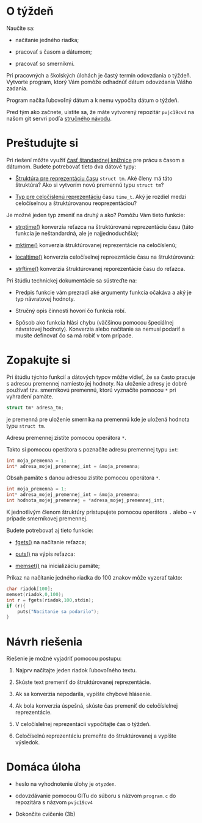 # O týždeň

Naučíte sa:

<div class="note">

  - načítanie jedného riadka;

  - pracovať s časom a dátumom;

  - pracovať so smerníkmi.

</div>

Pri pracovných a školských úlohách je častý termín odovzdania o týždeň.
Vytvorte program, ktorý Vám pomôže odhadnúť dátum odovzdania Vášho
zadania.

Program načíta ľubovoľný dátum a k nemu vypočíta dátum o týždeň.

Pred tým ako začnete, uistite sa, že máte vytvorený repozitár
`pvjc19cv4` na našom git servri podľa [stručného
návodu](https://student.kemt.fei.tuke.sk/pvjc/materialy/git).

# Preštudujte si

Pri riešení môžte využiť [časť štandardnej
knižnice](http://www.cplusplus.com/reference/ctime/) pre prácu s časom
a dátumom. Budete potrebovať tieto dva dátové typy:

  - [Štruktúra pre reprezentáciu
    času](http://www.cplusplus.com/reference/ctime/tm/) `struct tm`.
    Aké členy má táto štruktúra? Ako si vytvorím novú premennú typu
    `struct tm`?

  - [Typ pre celočíslenú
    reprezentáciu](http://www.cplusplus.com/reference/ctime/time_t/)
    času `time_t`. Aký je rozdiel medzi celočíselnou a štruktúrovanou
    reoprezentáciou?

Je možné jeden typ zmeniť na druhý a ako? Pomôžu Vám tieto funkcie:

  - [strptime()](http://man7.org/linux/man-pages/man3/strptime.3.html)
    konverzia reťazca na štruktúrovanú reprezentáciu času (táto funkcia
    je neštandardná, ale je najjednoduchšia);

  - [mktime()](http://www.cplusplus.com/reference/ctime/mktime)
    konverzia štruktúrovanej reprezentácie na celočíslenú;

  - [localtime()](http://www.cplusplus.com/reference/ctime/localtime)
    konverzia celočíselnej repreezntácie času na štruktúrovanú:

  - [strftime()](http://www.cplusplus.com/reference/ctime/strftime)
    konverzia štruktúrovanej reporezentácie času do reťazca.

Pri štúdiu technickej dokumentácie sa sústreďte na:

  - Predpis funkcie vám prezradí aké argumenty funkcia očakáva a aký je
    typ návratovej hodnoty.

  - Stručný opis činnosti hovorí čo funkcia robí.

  - Spôsob ako funkcia hlási chybu (väčšinou pomocou špeciálnej
    návratovej hodnoty). Konverzia alebo načítanie sa nemusí podariť a
    musíte definovať čo sa má robiť v tom prípade.

# Zopakujte si

Pri štúdiu týchto funkcií a dátových typov môžte vidieť, že sa často
pracuje s adresou premennej namiesto jej hodnoty. Na uloženie adresy je
dobré používať tzv. smerníkovú premennú, ktorú vyznačíte pomocou `*` pri
vyhradení pamäte.

``` c
struct tm* adresa_tm;
```

je premenná pre uloženie smerníka na premennú kde je uložená hodnota
typu `struct tm`.

Adresu premennej zistíte pomocou operátora `*`.

Takto si pomocou operátora `&` poznačíte adresu premennej typu `int`:

``` c
int moja_premenna = 1;
int* adresa_mojej_premennej_int = &moja_premenna;
```

Obsah pamäte s danou adresou zistíte pomocou operátora `*`.

``` c
int moja_premenna = 1;
int* adresa_mojej_premennej_int = &moja_premenna;
int hodnota_mojej_premennej = *adresa_mojej_premennej_int;
```

K jednotlivým členom štruktúry pristupujete pomocou operátora `.` alebo
`→` v prípade smerníkovej premennej.

Budete potrebovať aj tieto funkcie:

  - [fgets()](http://www.cplusplus.com/reference/cstdio/fgets/) na
    načítanie reťazca;

  - [puts()](http://www.cplusplus.com/reference/cstdio/puts/) na výpis
    reťazca:

  - [memset()](http://www.cplusplus.com/reference/cstring/memset/) na
    inicializáciu pamäte;

Príkaz na načítanie jedného riadka do 100 znakov môže vyzerať takto:

``` c
char riadok[100];
memset(riadok,0,100);
int r = fgets(riadok,100,stdin);
if (r){
    puts("Nacitanie sa podarilo");
}
```

# Návrh riešenia

Riešenie je možné vyjadriť pomocou postupu:

1.  Najprv načítajte jeden riadok ľubovoľného textu.

2.  Skúste text premeniť do štruktúrovanej reprezentácie.

3.  Ak sa konverzia nepodarila, vypíšte chybové hlásenie.

4.  Ak bola konverzia úspešná, skúste čas premeniť do celočíslelnej
    reprezentácie.

5.  V celočíslelnej reprezentácii vypočítajte čas o týždeň.

6.  Celočíselnú reprezentáciu premeňte do štruktúrovanej a vypíšte
    výsledok.

# Domáca úloha

  - heslo na vyhodnotenie úlohy je `otyzden`.

  - odovzdávanie pomocou GITu do súboru s názvom `program.c` do
    repozitára s názvom `pvjc19cv4`

  - Dokončite cvičenie (3b)
